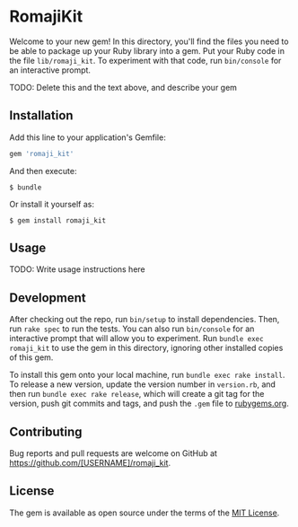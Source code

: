 # RomajiKit

Welcome to your new gem! In this directory, you'll find the files you need to be able to package up your Ruby library into a gem. Put your Ruby code in the file `lib/romaji_kit`. To experiment with that code, run `bin/console` for an interactive prompt.

TODO: Delete this and the text above, and describe your gem

## Installation

Add this line to your application's Gemfile:

```ruby
gem 'romaji_kit'
```

And then execute:

    $ bundle

Or install it yourself as:

    $ gem install romaji_kit

## Usage

TODO: Write usage instructions here

## Development

After checking out the repo, run `bin/setup` to install dependencies. Then, run `rake spec` to run the tests. You can also run `bin/console` for an interactive prompt that will allow you to experiment. Run `bundle exec romaji_kit` to use the gem in this directory, ignoring other installed copies of this gem.

To install this gem onto your local machine, run `bundle exec rake install`. To release a new version, update the version number in `version.rb`, and then run `bundle exec rake release`, which will create a git tag for the version, push git commits and tags, and push the `.gem` file to [rubygems.org](https://rubygems.org).

## Contributing

Bug reports and pull requests are welcome on GitHub at https://github.com/[USERNAME]/romaji_kit.


## License

The gem is available as open source under the terms of the [MIT License](http://opensource.org/licenses/MIT).

